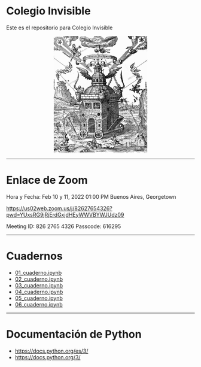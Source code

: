 # Colegio Invisible
Este es el repositorio para Colegio Invisible
<center>
<div>
<img src="https://github.com/ProfDoeg/Colegio_Invisible/raw/main/img/colegio_invisible.jpeg" width="250"/>
</div>
</center>

---
# Enlace de Zoom
Hora y Fecha: Feb 10 y 11, 2022 01:00 PM Buenos Aires, Georgetown

https://us02web.zoom.us/j/82627654326?pwd=YUxsRG9jRjErdGxjdHEyWWVBYWJUdz09

Meeting ID: 826 2765 4326
Passcode: 616295

---
# Cuadernos

- [01_cuaderno.ipynb](01_cuaderno.ipynb)
- [02_cuaderno.ipynb](02_cuaderno.ipynb)
- [03_cuaderno.ipynb](03_cuaderno.ipynb)
- [04_cuaderno.ipynb](04_cuaderno.ipynb)
- [05_cuaderno.ipynb](05_cuaderno.ipynb)
- [06_cuaderno.ipynb](06_cuaderno.ipynb)

---
# Documentación de Python
- https://docs.python.org/es/3/
- https://docs.python.org/3/
